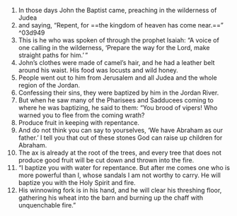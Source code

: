 1. In those days John the Baptist came, preaching in the wilderness of Judea 
2. and saying, “Repent, for ==the kingdom of heaven has come near.==”  ^03d949
3. This is he who was spoken of through the prophet Isaiah: “A voice of one calling in the wilderness, ‘Prepare the way for the Lord, make straight paths for him.’ ”
4. John’s clothes were made of camel’s hair, and he had a leather belt around his waist. His food was locusts and wild honey. 
5. People went out to him from Jerusalem and all Judea and the whole region of the Jordan. 
6. Confessing their sins, they were baptized by him in the Jordan River.
7. But when he saw many of the Pharisees and Sadducees coming to where he was baptizing, he said to them: “You brood of vipers! Who warned you to flee from the coming wrath? 
8. Produce fruit in keeping with repentance. 
9. And do not think you can say to yourselves, ‘We have Abraham as our father.’ I tell you that out of these stones God can raise up children for Abraham. 
10. The ax is already at the root of the trees, and every tree that does not produce good fruit will be cut down and thrown into the fire.
11. “I baptize you with water for repentance. But after me comes one who is more powerful than I, whose sandals I am not worthy to carry. He will baptize you with the Holy Spirit and fire. 
12. His winnowing fork is in his hand, and he will clear his threshing floor, gathering his wheat into the barn and burning up the chaff with unquenchable fire.”